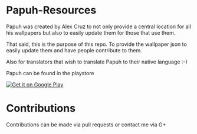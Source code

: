 # Papuh-Resources
Papuh was created by Alex Cruz to not only provide a central location for all his wallpapers but also to easily update them for those that use them.

That said, this is the purpose of this repo. To provide the wallpaper json to easily update them and have people contribute to them.

Also for translators that wish to translate Papuh to their native language :-)

Papuh can be found in the playstore

<a href="https://play.google.com/store/apps/details?id=com.alexcruz.papuh">
  <img alt="Get it on Google Play"
       src="https://developer.android.com/images/brand/en_generic_rgb_wo_60.png" />
</a>

# Contributions
Contributions can be made via pull requests or contact me via G+
